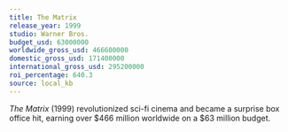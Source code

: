 ```yaml
---
title: The Matrix
release_year: 1999
studio: Warner Bros.
budget_usd: 63000000
worldwide_gross_usd: 466600000
domestic_gross_usd: 171400000
international_gross_usd: 295200000
roi_percentage: 640.3
source: local_kb
---
```


*The Matrix* (1999) revolutionized sci-fi cinema and became a surprise box office hit, earning over $466 million worldwide on a $63 million budget.
